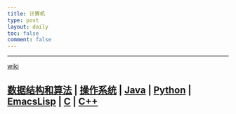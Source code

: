 ```yaml
---
title: 计算机
type: post
layout: daily
toc: false
comment: false
---
```

---
[wiki](/gknows/wiki)

[数据结构和算法](/gknows/数据结构和算法) | [操作系统](/gknows/操作系统) | [Java](/gknows/java) | [Python](/gknows/python) | [EmacsLisp](/gknows/emacslisp) | [C](/gknows/c) | [C++](/gknows/c++)
---
